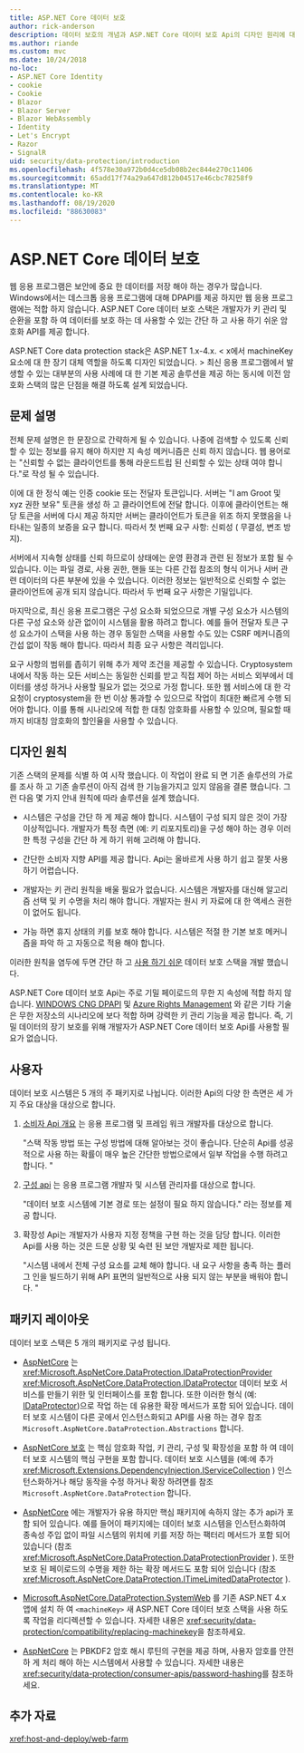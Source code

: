 ```yaml
---
title: ASP.NET Core 데이터 보호
author: rick-anderson
description: 데이터 보호의 개념과 ASP.NET Core 데이터 보호 Api의 디자인 원리에 대해 알아봅니다.
ms.author: riande
ms.custom: mvc
ms.date: 10/24/2018
no-loc:
- ASP.NET Core Identity
- cookie
- Cookie
- Blazor
- Blazor Server
- Blazor WebAssembly
- Identity
- Let's Encrypt
- Razor
- SignalR
uid: security/data-protection/introduction
ms.openlocfilehash: 4f578e30a972b0d4ce5db08b2ec844e270c11406
ms.sourcegitcommit: 65add17f74a29a647d812b04517e46cbc78258f9
ms.translationtype: MT
ms.contentlocale: ko-KR
ms.lasthandoff: 08/19/2020
ms.locfileid: "88630083"
---
```

# <a name="aspnet-core-data-protection"></a>ASP.NET Core 데이터 보호

웹 응용 프로그램은 보안에 중요 한 데이터를 저장 해야 하는 경우가 많습니다. Windows에서는 데스크톱 응용 프로그램에 대해 DPAPI를 제공 하지만 웹 응용 프로그램에는 적합 하지 않습니다. ASP.NET Core 데이터 보호 스택은 개발자가 키 관리 및 순환을 포함 하 여 데이터를 보호 하는 데 사용할 수 있는 간단 하 고 사용 하기 쉬운 암호화 API를 제공 합니다.

ASP.NET Core data protection stack은 ASP.NET 1.x-4.x. &lt; x에서 machineKey 요소에 대 한 장기 대체 역할을 하도록 디자인 되었습니다. &gt; 최신 응용 프로그램에서 발생할 수 있는 대부분의 사용 사례에 대 한 기본 제공 솔루션을 제공 하는 동시에 이전 암호화 스택의 많은 단점을 해결 하도록 설계 되었습니다.

## <a name="problem-statement"></a>문제 설명

전체 문제 설명은 한 문장으로 간략하게 될 수 있습니다. 나중에 검색할 수 있도록 신뢰할 수 있는 정보를 유지 해야 하지만 지 속성 메커니즘은 신뢰 하지 않습니다. 웹 용어로는 "신뢰할 수 없는 클라이언트를 통해 라운드트립 된 신뢰할 수 있는 상태 여야 합니다."로 작성 될 수 있습니다.

이에 대 한 정식 예는 인증 cookie 또는 전달자 토큰입니다. 서버는 "I am Groot 및 xyz 권한 보유" 토큰을 생성 하 고 클라이언트에 전달 합니다. 이후에 클라이언트는 해당 토큰을 서버에 다시 제공 하지만 서버는 클라이언트가 토큰을 위조 하지 못했음을 나타내는 일종의 보증을 요구 합니다. 따라서 첫 번째 요구 사항: 신뢰성 ( 무결성, 변조 방지).

서버에서 지속형 상태를 신뢰 하므로이 상태에는 운영 환경과 관련 된 정보가 포함 될 수 있습니다. 이는 파일 경로, 사용 권한, 핸들 또는 다른 간접 참조의 형식 이거나 서버 관련 데이터의 다른 부분에 있을 수 있습니다. 이러한 정보는 일반적으로 신뢰할 수 없는 클라이언트에 공개 되지 않습니다. 따라서 두 번째 요구 사항은 기밀입니다.

마지막으로, 최신 응용 프로그램은 구성 요소화 되었으므로 개별 구성 요소가 시스템의 다른 구성 요소와 상관 없이이 시스템을 활용 하려고 합니다. 예를 들어 전달자 토큰 구성 요소가이 스택을 사용 하는 경우 동일한 스택을 사용할 수도 있는 CSRF 메커니즘의 간섭 없이 작동 해야 합니다. 따라서 최종 요구 사항은 격리입니다.

요구 사항의 범위를 좁히기 위해 추가 제약 조건을 제공할 수 있습니다. Cryptosystem 내에서 작동 하는 모든 서비스는 동일한 신뢰를 받고 직접 제어 하는 서비스 외부에서 데이터를 생성 하거나 사용할 필요가 없는 것으로 가정 합니다. 또한 웹 서비스에 대 한 각 요청이 cryptosystem을 한 번 이상 통과할 수 있으므로 작업이 최대한 빠르게 수행 되어야 합니다. 이를 통해 시나리오에 적합 한 대칭 암호화를 사용할 수 있으며, 필요할 때까지 비대칭 암호화의 할인율을 사용할 수 있습니다.

## <a name="design-philosophy"></a>디자인 원칙

기존 스택의 문제를 식별 하 여 시작 했습니다. 이 작업이 완료 되 면 기존 솔루션의 가로를 조사 하 고 기존 솔루션이 아직 검색 한 기능을가지고 있지 않음을 결론 했습니다. 그런 다음 몇 가지 안내 원칙에 따라 솔루션을 설계 했습니다.

* 시스템은 구성을 간단 하 게 제공 해야 합니다. 시스템이 구성 되지 않은 것이 가장 이상적입니다. 개발자가 특정 측면 (예: 키 리포지토리)을 구성 해야 하는 경우 이러한 특정 구성을 간단 하 게 하기 위해 고려해 야 합니다.

* 간단한 소비자 지향 API를 제공 합니다. Api는 올바르게 사용 하기 쉽고 잘못 사용 하기 어렵습니다.

* 개발자는 키 관리 원칙을 배울 필요가 없습니다. 시스템은 개발자를 대신해 알고리즘 선택 및 키 수명을 처리 해야 합니다. 개발자는 원시 키 자료에 대 한 액세스 권한이 없어도 됩니다.

* 가능 하면 휴지 상태의 키를 보호 해야 합니다. 시스템은 적절 한 기본 보호 메커니즘을 파악 하 고 자동으로 적용 해야 합니다.

이러한 원칙을 염두에 두면 간단 하 고 [사용 하기 쉬운](xref:security/data-protection/using-data-protection) 데이터 보호 스택을 개발 했습니다.

ASP.NET Core 데이터 보호 Api는 주로 기밀 페이로드의 무한 지 속성에 적합 하지 않습니다. [WINDOWS CNG DPAPI](/windows/win32/seccng/cng-dpapi) 및 [Azure Rights Management](/rights-management/) 와 같은 기타 기술은 무한 저장소의 시나리오에 보다 적합 하며 강력한 키 관리 기능을 제공 합니다. 즉, 기밀 데이터의 장기 보호를 위해 개발자가 ASP.NET Core 데이터 보호 Api를 사용할 필요가 없습니다.

## <a name="audience"></a>사용자

데이터 보호 시스템은 5 개의 주 패키지로 나뉩니다. 이러한 Api의 다양 한 측면은 세 가지 주요 대상을 대상으로 합니다.

1. [소비자 Api 개요](xref:security/data-protection/consumer-apis/overview) 는 응용 프로그램 및 프레임 워크 개발자를 대상으로 합니다.

   "스택 작동 방법 또는 구성 방법에 대해 알아보는 것이 좋습니다. 단순히 Api를 성공적으로 사용 하는 확률이 매우 높은 간단한 방법으로에서 일부 작업을 수행 하려고 합니다. "

2. [구성 api](xref:security/data-protection/configuration/overview) 는 응용 프로그램 개발자 및 시스템 관리자를 대상으로 합니다.

   "데이터 보호 시스템에 기본 경로 또는 설정이 필요 하지 않습니다." 라는 정보를 제공 합니다.

3. 확장성 Api는 개발자가 사용자 지정 정책을 구현 하는 것을 담당 합니다. 이러한 Api를 사용 하는 것은 드문 상황 및 숙련 된 보안 개발자로 제한 됩니다.

   "시스템 내에서 전체 구성 요소를 교체 해야 합니다. 내 요구 사항을 충족 하는 플러그 인을 빌드하기 위해 API 표면의 일반적으로 사용 되지 않는 부분을 배워야 합니다. "

## <a name="package-layout"></a>패키지 레이아웃

데이터 보호 스택은 5 개의 패키지로 구성 됩니다.

* [AspNetCore](https://www.nuget.org/packages/Microsoft.AspNetCore.DataProtection.Abstractions/) 는 <xref:Microsoft.AspNetCore.DataProtection.IDataProtectionProvider> <xref:Microsoft.AspNetCore.DataProtection.IDataProtector> 데이터 보호 서비스를 만들기 위한 및 인터페이스를 포함 합니다. 또한 이러한 형식 (예: [IDataProtector](xref:Microsoft.AspNetCore.DataProtection.DataProtectionCommonExtensions.Protect*))으로 작업 하는 데 유용한 확장 메서드가 포함 되어 있습니다. 데이터 보호 시스템이 다른 곳에서 인스턴스화되고 API를 사용 하는 경우 참조 `Microsoft.AspNetCore.DataProtection.Abstractions` 합니다.

* [AspNetCore 보호](https://www.nuget.org/packages/Microsoft.AspNetCore.DataProtection/) 는 핵심 암호화 작업, 키 관리, 구성 및 확장성을 포함 하 여 데이터 보호 시스템의 핵심 구현을 포함 합니다. 데이터 보호 시스템을 (예:에 추가 <xref:Microsoft.Extensions.DependencyInjection.IServiceCollection> ) 인스턴스화하거나 해당 동작을 수정 하거나 확장 하려면를 참조 `Microsoft.AspNetCore.DataProtection` 합니다.

* [AspNetCore](https://www.nuget.org/packages/Microsoft.AspNetCore.DataProtection.Extensions/) 에는 개발자가 유용 하지만 핵심 패키지에 속하지 않는 추가 api가 포함 되어 있습니다. 예를 들어이 패키지에는 데이터 보호 시스템을 인스턴스화하여 종속성 주입 없이 파일 시스템의 위치에 키를 저장 하는 팩터리 메서드가 포함 되어 있습니다 (참조 <xref:Microsoft.AspNetCore.DataProtection.DataProtectionProvider> ). 또한 보호 된 페이로드의 수명을 제한 하는 확장 메서드도 포함 되어 있습니다 (참조 <xref:Microsoft.AspNetCore.DataProtection.ITimeLimitedDataProtector> ).

* [Microsoft.AspNetCore.DataProtection.SystemWeb](https://www.nuget.org/packages/Microsoft.AspNetCore.DataProtection.SystemWeb/) 를 기존 ASP.NET 4.x 앱에 설치 하 여 `<machineKey>` 새 ASP.NET Core 데이터 보호 스택을 사용 하도록 작업을 리디렉션할 수 있습니다. 자세한 내용은 <xref:security/data-protection/compatibility/replacing-machinekey>을 참조하세요.

* [AspNetCore](https://www.nuget.org/packages/Microsoft.AspNetCore.Cryptography.KeyDerivation/) 는 PBKDF2 암호 해시 루틴의 구현을 제공 하며, 사용자 암호를 안전 하 게 처리 해야 하는 시스템에서 사용할 수 있습니다. 자세한 내용은 <xref:security/data-protection/consumer-apis/password-hashing>를 참조하세요.

## <a name="additional-resources"></a>추가 자료

<xref:host-and-deploy/web-farm>
